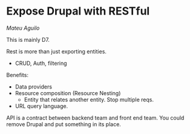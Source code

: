 # Expose Drupal with RESTful
_Mateu Aguilo_

This is mainly D7.

Rest is more than just exporting entities.
 - CRUD, Auth, filtering

Benefits:
  - Data providers
  - Resource composition (Resource Nesting)
    - Entity that relates another entity. Stop multiple reqs.
  - URL query language.

API is a contract between backend team and front end team. You could remove Drupal and put something in its place.
